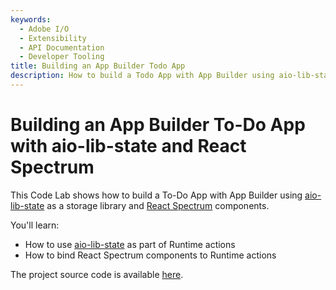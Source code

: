 ```yaml
---
keywords:
  - Adobe I/O
  - Extensibility
  - API Documentation
  - Developer Tooling
title: Building an App Builder Todo App
description: How to build a Todo App with App Builder using aio-lib-state as storage library and React Spectrum components.
---
```


# Building an App Builder To-Do App with aio-lib-state and React Spectrum

This Code Lab shows how to build a To-Do App with App Builder using [aio-lib-state](https://github.com/adobe/aio-lib-state) as a storage library and [React Spectrum](https://react-spectrum.adobe.com/) components.        

You'll learn: 

* How to use [aio-lib-state](https://github.com/adobe/aio-lib-state) as part of Runtime actions
* How to bind React Spectrum components to Runtime actions

The project source code is available [here](https://github.com/adobedocs/adobeio-samples-todoapp/).
